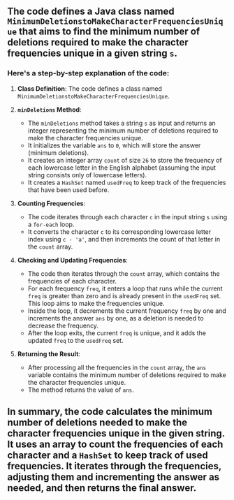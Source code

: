 ## The code defines a Java class named `MinimumDeletionstoMakeCharacterFrequenciesUnique` that aims to find the minimum number of deletions required to make the character frequencies unique in a given string `s`.

### Here's a step-by-step explanation of the code:

1. **Class Definition**: The code defines a class named `MinimumDeletionstoMakeCharacterFrequenciesUnique`.

2. **`minDeletions` Method**:
   - The `minDeletions` method takes a string `s` as input and returns an integer representing the minimum number of deletions required to make the character frequencies unique.
   - It initializes the variable `ans` to `0`, which will store the answer (minimum deletions).
   - It creates an integer array `count` of size `26` to store the frequency of each lowercase letter in the English alphabet (assuming the input string consists only of lowercase letters).
   - It creates a `HashSet` named `usedFreq` to keep track of the frequencies that have been used before.

3. **Counting Frequencies**:
   - The code iterates through each character `c` in the input string `s` using a `for-each` loop.
   - It converts the character `c` to its corresponding lowercase letter index using `c - 'a'`, and then increments the count of that letter in the `count` array.

4. **Checking and Updating Frequencies**:
   - The code then iterates through the `count` array, which contains the frequencies of each character.
   - For each frequency `freq`, it enters a loop that runs while the current `freq` is greater than zero and is already present in the `usedFreq` set. This loop aims to make the frequencies unique.
   - Inside the loop, it decrements the current frequency `freq` by one and increments the answer `ans` by one, as a deletion is needed to decrease the frequency.
   - After the loop exits, the current `freq` is unique, and it adds the updated `freq` to the `usedFreq` set.

5. **Returning the Result**:
   - After processing all the frequencies in the `count` array, the `ans` variable contains the minimum number of deletions required to make the character frequencies unique.
   - The method returns the value of `ans`.

## In summary, the code calculates the minimum number of deletions needed to make the character frequencies unique in the given string. It uses an array to count the frequencies of each character and a `HashSet` to keep track of used frequencies. It iterates through the frequencies, adjusting them and incrementing the answer as needed, and then returns the final answer.

